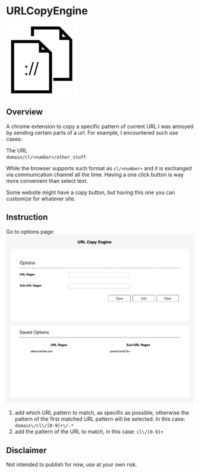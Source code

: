 # URLCopyEngine
<img src="copy-icon-192x192.png">


## Overview
A chrome extension to copy a specific pattern of current URL
I was annoyed by sending certain parts of a url.
For example, I encountered such use cases:

The URL  
`domain/cl/<number>/other_stuff`

While the browser supports such format as `cl/<number>` and it is exchanged via communication channel all the time. 
Having a one click button is way more convenient than select text.

Some website might have a copy button, but having this one you can customize for whatever site.

## Instruction
Go to options page:
<img src="assets/img/options_page.png">
1. add which URL pattern to match, as specific as possible, otherwise the pattern of the first matched URL pattern will be selected. In this case: `domain\/cl\/[0-9]+\/.*`
2. add the pattern of the URL to match, in this case: `cl\/[0-9]+`

## Disclaimer
Not intended to publish for now, use at your own risk.
